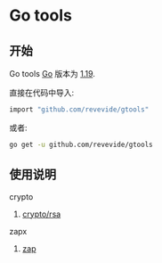 # Go tools

## 开始
Go tools [Go](https://go.dev/) 版本为 [1.19](https://go.dev/doc/devel/release#go1.19.0). 

直接在代码中导入:
```sh
import "github.com/revevide/gtools"
```
或者:
```sh
go get -u github.com/revevide/gtools
```

## 使用说明
crypto
1. [crypto/rsa](./crypto/rsa/README.md)

zapx
1. [zap](./zapx/zap/README.md)

